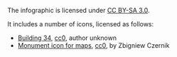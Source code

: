The infographic is licensed under [CC BY-SA 3.0](https://creativecommons.org/licenses/by-sa/4.0/).

It includes a number of icons, licensed as follows:
 - [Building 34](https://commons.wikimedia.org/wiki/File:Building_34.svg), [cc0](http://creativecommons.org/publicdomain/zero/1.0/deed.en), author unknown
 - [Monument icon for maps](https://commons.wikimedia.org/wiki/File:Monument_icon_for_maps.svg), [cc0](http://creativecommons.org/publicdomain/zero/1.0/deed.en), by Zbigniew Czernik

